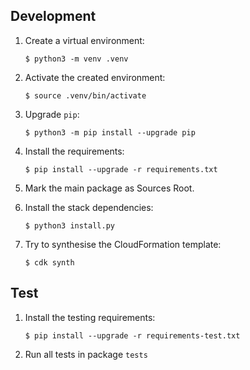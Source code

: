## Development

1. Create a virtual environment:

    `$ python3 -m venv .venv`

2. Activate the created environment:

    `$ source .venv/bin/activate`

3. Upgrade `pip`:

    `$ python3 -m pip install --upgrade pip`

4. Install the requirements:

    `$ pip install --upgrade -r requirements.txt`
    
5. Mark the main package as Sources Root.

6. Install the stack dependencies:

    `$ python3 install.py`

7. Try to synthesise the CloudFormation template:

    `$ cdk synth` 

## Test

1. Install the testing requirements:

    `$ pip install --upgrade -r requirements-test.txt`
    
2. Run all tests in package `tests`
